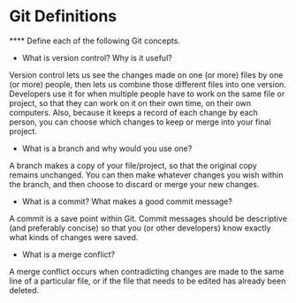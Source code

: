 # Git Definitions

**** Define each of the following Git concepts.

* What is version control?  Why is it useful?

Version control lets us see the changes made on one (or more) files by one (or more) people, then lets us combine those different files into one version. Developers use it for when multiple people have to work on the same file or project, so that they can work on it on their own time, on their own computers. Also, because it keeps a record of each change by each person, you can choose which changes to keep or merge into your final project. 

* What is a branch and why would you use one?

A branch makes a copy of your file/project, so that the original copy remains unchanged. You can then make whatever changes you wish within the branch, and then choose to discard or merge your new changes.

* What is a commit? What makes a good commit message?

A commit is a save point within Git. Commit messages should be descriptive (and preferably concise) so that you (or other developers) know exactly what kinds of changes were saved.

* What is a merge conflict?

A merge conflict occurs when contradicting changes are made to the same line of a particular file, or if the file that needs to be edited has already been deleted.
